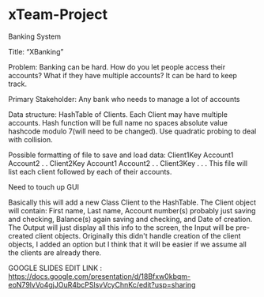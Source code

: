 # xTeam-Project
Banking System

Title: “XBanking”  

Problem: Banking can be hard. How do you let people access their accounts? What if they have multiple accounts? It can be hard to keep track. 

Primary Stakeholder: Any bank who needs to manage a lot of accounts 

Data structure: HashTable of Clients. Each Client may have multiple accounts. Hash function will be full name no spaces absolute value hashcode modulo 7(will need to be changed). Use quadratic probing to deal with collision.

Possible formatting of file to save and load data:
	Client1Key
	Account1
	Account2
		.
		.
	Client2Key
	Account1
	Account2
		.
		.
	Client3Key
	.
	.
	.
This file will list each client followed by each of their accounts.

Need to touch up GUI

Basically this will add a new Class Client to the HashTable. The Client object will contain: First name, Last name, Account number(s) probably just saving and checking, Balance(s) again saving and checking, and Date of creation. The Output will just display all this info to the screen, the Input will be pre-created client objects. Originally this didn't handle creation of the client objects, I added an option but I think that it will be easier if we assume all the clients are already there.

GOOGLE SLIDES EDIT LINK : https://docs.google.com/presentation/d/18Bfxw0kbqm-eoN79lvVo4gjJOuR4bcPSlsvVcyChnKc/edit?usp=sharing


